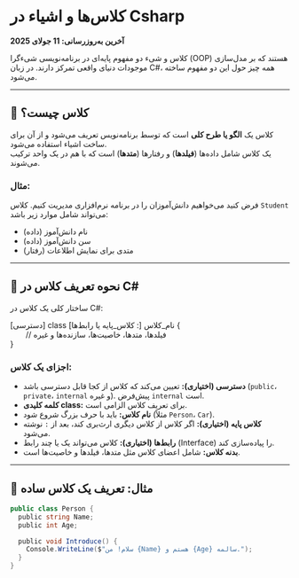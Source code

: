 ﻿# کلاس‌ها و اشیاء در Csharp

**آخرین به‌روزرسانی: 11 جولای 2025**

کلاس و شیء دو مفهوم پایه‌ای در برنامه‌نویسی شیءگرا (OOP) هستند که بر مدل‌سازی موجودات دنیای واقعی تمرکز دارند. در زبان C#، همه چیز حول این دو مفهوم ساخته می‌شود.

---

## 🔹 کلاس چیست؟
کلاس یک **الگو یا طرح کلی** است که توسط برنامه‌نویس تعریف می‌شود و از آن برای ساخت اشیاء استفاده می‌شود.  
یک کلاس شامل داده‌ها (**فیلدها**) و رفتارها (**متدها**) است که با هم در یک واحد ترکیب می‌شوند.

### مثال:
فرض کنید می‌خواهیم دانش‌آموزان را در برنامه نرم‌افزاری مدیریت کنیم. کلاس `Student` می‌تواند شامل موارد زیر باشد:
- نام دانش‌آموز (داده)  
- سن دانش‌آموز (داده)  
- متدی برای نمایش اطلاعات (رفتار)  

---

## 🔹 نحوه تعریف کلاس در C#
ساختار کلی یک کلاس در C#:

[دسترسی] class نام_کلاس [: کلاس_پایه یا رابط‌ها] {  
  // فیلدها، متدها، خاصیت‌ها، سازنده‌ها و غیره  
}

### اجزای یک کلاس:
- **دسترسی (اختیاری):** تعیین می‌کند که کلاس از کجا قابل دسترسی باشد (`public`، `private`، `internal` و غیره). پیش‌فرض `internal` است.  
- **کلمه کلیدی class:** برای تعریف کلاس الزامی است.  
- **نام کلاس:** باید با حرف بزرگ شروع شود (مثلاً `Person`، `Car`).  
- **کلاس پایه (اختیاری):** اگر کلاس از کلاس دیگری ارث‌بری کند، بعد از `:` نوشته می‌شود.  
- **رابط‌ها (اختیاری):** کلاس می‌تواند یک یا چند رابط (Interface) را پیاده‌سازی کند.  
- **بدنه کلاس:** شامل اعضای کلاس مثل متدها، فیلدها و خاصیت‌ها است.  

---

## 🔹 مثال: تعریف یک کلاس ساده
```csharp
public class Person {  
  public string Name;  
  public int Age;  

  public void Introduce() {  
    Console.WriteLine($"سلام! من {Name} هستم و {Age} سالمه.");  
  }  
}

```
